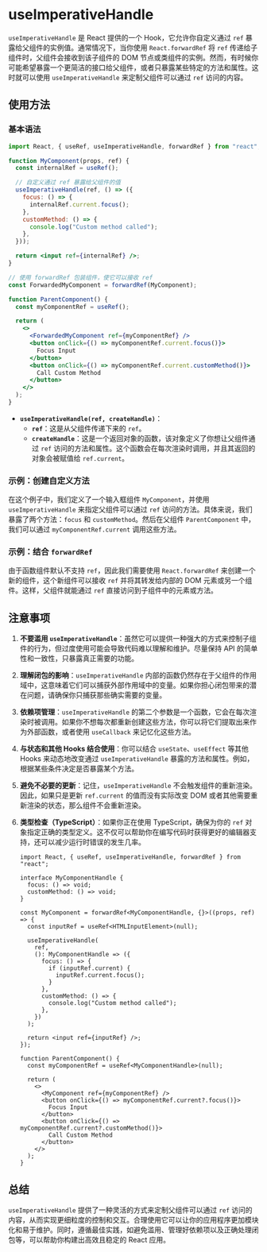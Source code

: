# useImperativeHandle

`useImperativeHandle` 是 React 提供的一个 Hook，它允许你自定义通过 `ref` 暴露给父组件的实例值。通常情况下，当你使用 `React.forwardRef` 将 `ref` 传递给子组件时，父组件会接收到该子组件的 DOM 节点或类组件的实例。然而，有时候你可能希望暴露一个更简洁的接口给父组件，或者只暴露某些特定的方法和属性。这时就可以使用 `useImperativeHandle` 来定制父组件可以通过 `ref` 访问的内容。

## 使用方法

### 基本语法

```jsx
import React, { useRef, useImperativeHandle, forwardRef } from "react";

function MyComponent(props, ref) {
  const internalRef = useRef();

  // 自定义通过 ref 暴露给父组件的值
  useImperativeHandle(ref, () => ({
    focus: () => {
      internalRef.current.focus();
    },
    customMethod: () => {
      console.log("Custom method called");
    },
  }));

  return <input ref={internalRef} />;
}

// 使用 forwardRef 包装组件，使它可以接收 ref
const ForwardedMyComponent = forwardRef(MyComponent);

function ParentComponent() {
  const myComponentRef = useRef();

  return (
    <>
      <ForwardedMyComponent ref={myComponentRef} />
      <button onClick={() => myComponentRef.current.focus()}>
        Focus Input
      </button>
      <button onClick={() => myComponentRef.current.customMethod()}>
        Call Custom Method
      </button>
    </>
  );
}
```

- **`useImperativeHandle(ref, createHandle)`**：
  - **`ref`**：这是从父组件传递下来的 `ref`。
  - **`createHandle`**：这是一个返回对象的函数，该对象定义了你想让父组件通过 `ref` 访问的方法和属性。这个函数会在每次渲染时调用，并且其返回的对象会被赋值给 `ref.current`。

### 示例：创建自定义方法

在这个例子中，我们定义了一个输入框组件 `MyComponent`，并使用 `useImperativeHandle` 来指定父组件可以通过 `ref` 访问的方法。具体来说，我们暴露了两个方法：`focus` 和 `customMethod`。然后在父组件 `ParentComponent` 中，我们可以通过 `myComponentRef.current` 调用这些方法。

### 示例：结合 `forwardRef`

由于函数组件默认不支持 `ref`，因此我们需要使用 `React.forwardRef` 来创建一个新的组件，这个新组件可以接收 `ref` 并将其转发给内部的 DOM 元素或另一个组件。这样，父组件就能通过 `ref` 直接访问到子组件中的元素或方法。

## 注意事项

1. **不要滥用 `useImperativeHandle`**：虽然它可以提供一种强大的方式来控制子组件的行为，但过度使用可能会导致代码难以理解和维护。尽量保持 API 的简单性和一致性，只暴露真正需要的功能。
2. **理解闭包的影响**：`useImperativeHandle` 内部的函数仍然存在于父组件的作用域中，这意味着它们可以捕获外部作用域中的变量。如果你担心闭包带来的潜在问题，请确保你只捕获那些确实需要的变量。

3. **依赖项管理**：`useImperativeHandle` 的第二个参数是一个函数，它会在每次渲染时被调用。如果你不想每次都重新创建这些方法，你可以将它们提取出来作为外部函数，或者使用 `useCallback` 来记忆化这些方法。

4. **与状态和其他 Hooks 结合使用**：你可以结合 `useState`、`useEffect` 等其他 Hooks 来动态地改变通过 `useImperativeHandle` 暴露的方法和属性。例如，根据某些条件决定是否暴露某个方法。

5. **避免不必要的更新**：记住，`useImperativeHandle` 不会触发组件的重新渲染。因此，如果只是更新 `ref.current` 的值而没有实际改变 DOM 或者其他需要重新渲染的状态，那么组件不会重新渲染。

6. **类型检查（TypeScript）**：如果你正在使用 TypeScript，确保为你的 `ref` 对象指定正确的类型定义。这不仅可以帮助你在编写代码时获得更好的编辑器支持，还可以减少运行时错误的发生几率。

   ```tsx
   import React, { useRef, useImperativeHandle, forwardRef } from "react";

   interface MyComponentHandle {
     focus: () => void;
     customMethod: () => void;
   }

   const MyComponent = forwardRef<MyComponentHandle, {}>((props, ref) => {
     const inputRef = useRef<HTMLInputElement>(null);

     useImperativeHandle(
       ref,
       (): MyComponentHandle => ({
         focus: () => {
           if (inputRef.current) {
             inputRef.current.focus();
           }
         },
         customMethod: () => {
           console.log("Custom method called");
         },
       })
     );

     return <input ref={inputRef} />;
   });

   function ParentComponent() {
     const myComponentRef = useRef<MyComponentHandle>(null);

     return (
       <>
         <MyComponent ref={myComponentRef} />
         <button onClick={() => myComponentRef.current?.focus()}>
           Focus Input
         </button>
         <button onClick={() => myComponentRef.current?.customMethod()}>
           Call Custom Method
         </button>
       </>
     );
   }
   ```

## 总结

`useImperativeHandle` 提供了一种灵活的方式来定制父组件可以通过 `ref` 访问的内容，从而实现更细粒度的控制和交互。合理使用它可以让你的应用程序更加模块化和易于维护。同时，遵循最佳实践，如避免滥用、管理好依赖项以及正确处理闭包等，可以帮助你构建出高效且稳定的 React 应用。
